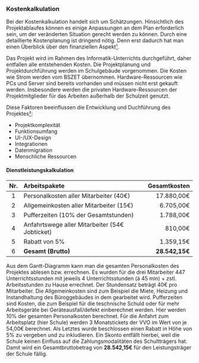 ﻿### Kostenkalkulation
Bei der Kostenkalkulation handelt sich um Schätzungen. Hinsichtlich des Projektablaufes können es einige Anpassungen an dem Plan erforderlich sein, um der veränderten Situation gerecht werden zu können.
Durch eine detaillierte Kostenplanung ist dringend nötig. Denn erst dadurch hat man einen Überblick über den finanziellen Aspekt[¹].
 

Das Projekt wird im Rahmen des Informatik-Unterrichts durchgeführt, daher entfallen alle entstehenden Kosten. Die Projektplanung und Projektdurchführung werden im Schulgebäude vorgenommen. Die Kosten wie Strom werden vom BSZET übernommen. Hardware-Ressourcen wie PCs und Server sind bereits vorhanden und müssen nicht erst gekauft werden. Insbesondere werden die privaten Hardware-Ressourcen der Projektmitglieder für das Arbeiten außerhalb der Schulzeit genutzt.

Diese Faktoren beeinflussen die Entwicklung und Duchführung des Projektes[²]: 

   - Projektkomplexität
   - Funktionsumfang
   - UI-/UX-Design
   - Integrationen
   - Datenmigration
   - Menschliche Ressourcen
    
    
#### Dienstleistungskalkulation

| Nr. | **Arbeitspakete**                              | **Gesamtkosten** |
|:-----:|:------------------------------------------------|--------------:|
| 1   | Personalkosten aller Mitarbeiter (40€)         | 17.880,00€   |
| 2   | Allgemeinkosten aller Mitarbeiter (15€)        | 6.705,00€    |
| 3   | Pufferzeiten (10% der Gesamtstunden)           | 1.788,00€    |
| 4   | Anfahrtswege aller Mitarbeiter (54€ Jobticket) | 810,00€      |
| 5   | Rabatt von 5%                                  | 1.359,15€    |
| 6   | **Gesamt (Brutto)**                            |**28.542,15€**   |


Aus dem Gantt-Diagramm kann man die gesamten Personalkosten des Projektes ablesen bzw. errechnen. Es wurden für die drei Mitarbeiter 447 Unterrichtsstunden mit jeweils 4 Unterrichtsstunden (á 45 min) + zstl. Arbeitsstunden zu Hause errechnet. Der Stundensatz beträgt 40€ pro Mitarbeiter. Die Allgemeinkosten sind zum Beispiel die Miete, Heizung und Instandhaltung des Büroggebäudes in dem gearbeitet wird. Pufferzeiten sind Kosten, die zum Beispiel für die teschnische Schuld oder für mehr Arbeitsgeräte bei Geräteausfall/defekt einberechnet werden. Hier werden 10% der gesamten Personalkosten berechnet. Für die Anfahrt zum Arbeitsplatz (hier Schule) werden 3 Monatstickets der VVO im Wert von je 54,00€ berechnet. Als Letztes wurde beschlossen einen Rabatt in Höhe von 5% zu vergeben und zu inkludieren. Ein Skonto entfällt hierbei, weil die Schule keinen Einfluss auf die Zahlungsmodalitäten des Schultträgers hat. Damit wird ein Gesamtbruttobetrag von **28.542,15€** für den Leistungsträger der Schule fällig.





[¹]: https://erfolgreich-projekte-leiten.de/kostenplan/, (19.01.2021)
[²]: https://www.scnsoft.de/blog/kosten-der-softwareentwicklung, (19.01.2021)



